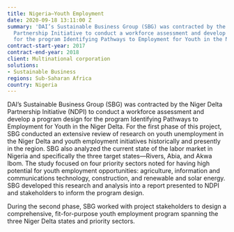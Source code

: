 ```yaml
---
title: Nigeria—Youth Employment
date: 2020-09-18 13:11:00 Z
summary: 'DAI’s Sustainable Business Group (SBG) was contracted by the Niger Delta
  Partnership Initiative to conduct a workforce assessment and develop a program design
  for the program Identifying Pathways to Employment for Youth in the Niger Delta. '
contract-start-year: 2017
contract-end-year: 2018
client: Multinational corporation
solutions:
- Sustainable Business
regions: Sub-Saharan Africa
country: Nigeria
---
```


DAI’s Sustainable Business Group (SBG) was contracted by the Niger Delta Partnership Initiative (NDPI) to conduct a workforce assessment and develop a program design for the program Identifying Pathways to Employment for Youth in the Niger Delta. For the first phase of this project, SBG conducted an extensive review of research on youth unemployment in the Niger Delta and youth employment initiatives historically and presently in the region. SBG also analyzed the current state of the labor market in Nigeria and specifically the three target states—Rivers, Abia, and Akwa Ibom. The study focused on four priority sectors noted for having high potential for youth employment opportunities: agriculture, information and communications technology, construction, and renewable and solar energy. SBG developed this research and analysis into a report presented to NDPI and stakeholders to inform the program design.

During the second phase, SBG worked with project stakeholders to design a comprehensive, fit-for-purpose youth employment program spanning the three Niger Delta states and priority sectors.

